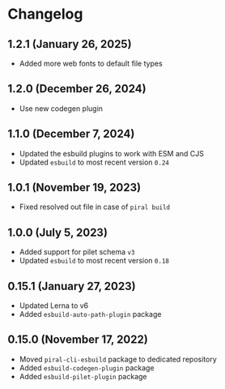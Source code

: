 # Changelog

## 1.2.1 (January 26, 2025)

- Added more web fonts to default file types

## 1.2.0 (December 26, 2024)

- Use new codegen plugin

## 1.1.0 (December 7, 2024)

- Updated the esbuild plugins to work with ESM and CJS
- Updated `esbuild` to most recent version `0.24`

## 1.0.1 (November 19, 2023)

- Fixed resolved out file in case of `piral build`

## 1.0.0 (July 5, 2023)

- Added support for pilet schema `v3`
- Updated `esbuild` to most recent version `0.18`

## 0.15.1 (January 27, 2023)

- Updated Lerna to v6
- Added `esbuild-auto-path-plugin` package

## 0.15.0 (November 17, 2022)

- Moved `piral-cli-esbuild` package to dedicated repository
- Added `esbuild-codegen-plugin` package
- Added `esbuild-pilet-plugin` package
